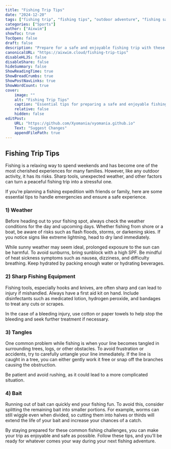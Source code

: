 ```yaml
---
title: "Fishing Trip Tips"
date: "2024-12-20"
tags: ["fishing trip", "fishing tips", "outdoor adventure", "fishing safety", "family fishing"]
categories: ["Sports"]
author: ["Aixwim"]
showToc: true
TocOpen: false
draft: false
description: "Prepare for a safe and enjoyable fishing trip with these essential tips for handling emergencies and unexpected situations."
canonicalURL: "https://aixwim.cloud/fishing-trip-tips"
disableHLJS: false
disableShare: false
hideSummary: false
ShowReadingTime: true
ShowBreadCrumbs: true
ShowPostNavLinks: true
ShowWordCount: true
cover:
    image: ""
    alt: "Fishing Trip Tips"
    caption: "Essential tips for preparing a safe and enjoyable fishing trip."
    relative: false
    hidden: false
editPost:
    URL: "https://github.com/Xyomania/xyomania.github.io"
    Text: "Suggest Changes"
    appendFilePath: true
---
```


## Fishing Trip Tips

Fishing is a relaxing way to spend weekends and has become one of the most cherished experiences for many families. However, like any outdoor activity, it has its risks. Sharp tools, unexpected weather, and other factors can turn a peaceful fishing trip into a stressful one.

If you’re planning a fishing expedition with friends or family, here are some essential tips to handle emergencies and ensure a safe experience.

### **1) Weather**

Before heading out to your fishing spot, always check the weather conditions for the day and upcoming days. Whether fishing from shore or a boat, be aware of risks such as flash floods, storms, or darkening skies. If you notice signs like extreme lightning, head to dry land immediately.

While sunny weather may seem ideal, prolonged exposure to the sun can be harmful. To avoid sunburns, bring sunblock with a high SPF. Be mindful of heat sickness symptoms such as nausea, dizziness, and difficulty breathing. Keep hydrated by packing enough water or hydrating beverages.

### **2) Sharp Fishing Equipment**

Fishing tools, especially hooks and knives, are often sharp and can lead to injury if mishandled. Always have a first aid kit on hand. Include disinfectants such as medicated lotion, hydrogen peroxide, and bandages to treat any cuts or scrapes.

In the case of a bleeding injury, use cotton or paper towels to help stop the bleeding and seek further treatment if necessary.

### **3) Tangles**

One common problem while fishing is when your line becomes tangled in surrounding trees, logs, or other obstacles. To avoid frustration or accidents, try to carefully untangle your line immediately. If the line is caught in a tree, you can either gently work it free or snap off the branches causing the obstruction.

Be patient and avoid rushing, as it could lead to a more complicated situation.

### **4) Bait**

Running out of bait can quickly end your fishing fun. To avoid this, consider splitting the remaining bait into smaller portions. For example, worms can still wiggle even when divided, so cutting them into halves or thirds will extend the life of your bait and increase your chances of a catch.

By staying prepared for these common fishing challenges, you can make your trip as enjoyable and safe as possible. Follow these tips, and you’ll be ready for whatever comes your way during your next fishing adventure.

